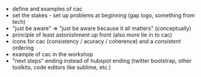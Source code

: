 - define and examples of cac
- set the stakes - set up problems at beginning (gap logo, something from tech)
- "just be aware" => "just be aware because it all matters" (conceptually)
- principle of least astonishment up front (also more tie in to cac)
- icons for cac (consistency / acuracy / coherence) and a *consistent* ordering
- example of cac in the workshop
- "next steps" ending instead of hubspot ending (twitter bootstrap, other toolkits, code editors like sublime, etc.)